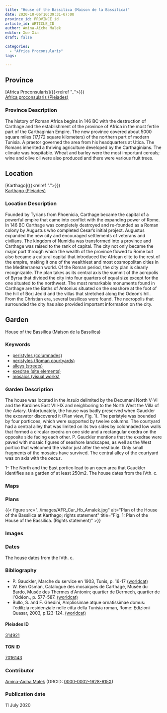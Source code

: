 ```yaml
---
title: "House of the Bassilica (Maison de la Bassilica)"
date: 2020-10-06T10:39:31-07:00
province_id: PROVINCE_id
article_id: ARTICLE_ID
author: Amina-Aïcha Malek
editor: Xue Xia
draft: false

categories:
  - "Africa Proconsularis"
tags:

---
```


## Province
[Africa Proconsularis]({{<relref "..">}}) \
[Africa proconsularis (Pleiades)](https://pleiades.stoa.org/places/991341)

### Province Description
The history of Roman Africa begins in 146 BC with the destruction of Carthage and the establishment of the province of Africa in the most fertile part of the Carthaginian Empire. The new province covered about 5000 square miles (17,172 square kilometers) of the northern part of modern Tunisia. A praetor governed the area from his headquarters at Utica. The Romans inherited a thriving agriculture developed by the Carthaginians. The climate was hospitable. Wheat and barley were the most important cereals; wine and olive oil were also produced and there were various fruit trees.

## Location

[Karthago]({{<relref ".">}}) \
[Karthago (Pleiades)](https://pleiades.stoa.org/places/314921)

### Location Description

Founded by Tyrians from Phoenicia, Carthage became the capital of a powerful empire that came into conflict with the expanding power of Rome. In 146 BC Carthage was completely destroyed and re-founded as a Roman colony by Augustus who completed Cesar’s initial project. Augustus expanded the new city and encouraged settlements of veterans and civilians. The kingdom of Numidia was transformed into a province and Carthage was raised to the rank of capital. The city not only became the major port through which the wealth of the province flowed to Rome but also became a cultural capital that introduced the African elite to the rest of the empire, making it one of the wealthiest and most cosmopolitan cities in the Mediterranean world.
Of the Roman period, the city plan is clearly recognizable. The plan takes as its central axis the summit of the acropolis of Byrsa that divided the city into four quarters of equal size except for the one situated to the northwest. The most remarkable monuments found in Carthage are the Baths of Antonius situated on the seashore at the foot of the hill of Borj Jedid and the villas that stretched along the Odeon’s hill. From the Christian era, several basilicas were found. The necropolis that surrounded the city has also provided important information on the city.


<!-- LEAVE THIS BLANK FOR NOW -->

<!--## Sublocation-->

<!--
[AREA WITHIN LOCATION, LIKE “PALATINE HILL”](GEOREFERENCE LINK)
A sublocation is any area larger than an individual garden, but located within a location. I would always try to include a link to a controlled vocabulary here if possible. This ID may well be different from the Garden ID, e.g., Pompeii versus a Garden in one of the houses which has its own Pleiades ID.
-->

<!--### Sublocation Description-->

<!-- DESCRIPTION -->

## Garden
House of the Bassilica (Maison de la Bassilica)

### Keywords
- [peristyles (columnades)](http://vocab.getty.edu/page/aat/300004029)
- [peristyles (Roman courtyards)](http://vocab.getty.edu/page/aat/300080971)
- [alleys (streets)](http://vocab.getty.edu/page/aat/300008248)
- [exedrae (site elements)](http://vocab.getty.edu/page/aat/300081589)
- [mosaics (visual works)](http://vocab.getty.edu/page/aat/300015342)


### Garden Description
 The house was located in the *insula* delimited by the Decumani North V-VI and the Kardines East VIII-IX and neighboring to the North West the Villa of the Aviary. Unfortunately, the house was badly preserved when Gauckler the excavator discovered it (Plan view, Fig. 1). The peristyle was bounded by four porticoes, which were supported by twelve columns. The courtyard had a central alley that was limited on its two sides by colonnaded low walls that formed a circular exedra on one side and a rectangular exedra on the opposite side facing each other. P. Gauckler mentions that the exedrae were paved with mosaic figures of seashore landscapes, as well as the West portico that welcomed the visitor just after the vestibule. Only small fragments of the mosaics have survived. The central alley of the courtyard was on axis with the *oecus*.

 1-	The North and the East portico lead to an open area that Gauckler identifies as a garden of at least 250m2. The house dates from the IVth. c.



### Maps

<!--
{{< figure src="IMG_URL" alt="ALT_TEXT" title="CAPTION" >}}
-->

### Plans
{{< figure src="../images/AFR_Car_Hb_Amalek.jpg" alt="Plan of the House of the Bassilica at Karthago; rights statement" title="Fig. 1: Plan of the House of the Bassilica. (Rights statement)" >}}

<!--
{{< figure src="IMG_URL" alt="ALT_TEXT" title="CAPTION" >}}
-->

### Images

<!--
{{< figure src="IMG_URL" alt="ALT_TEXT" title="CAPTION" >}}
-->

### Dates
The house dates from the IVth. c.

### Bibliography
* P. Gauckler, Marche du service en 1903, Tunis, p. 16-17 [(worldcat)](http://www.worldcat.org/oclc/493647265)
* W. Ben Osman, Catalogue des mosaïques de Carthage, Musée du Bardo, Musée des Thermes d'Antonin; quartier de Dermech, quartier de l'Odéon., p. 577-587. [(worldcat)](http://www.worldcat.org/oclc/489766044)
* Bullo, S. and F. Ghedini, Amplissimae atque ornatissimae domus: l'edilizia residenziale nelle citta della Tunisia roman, Rome: Edizioni Quasar, 2003, p.123-124. [(worldcat)](http://www.worldcat.org/oclc/989088620)


<!--#### Periodo ID-->

<!-- [PERIODO_ID](https://pleiades.stoa.org/places/PLEIADES_ID) -->

#### Pleiades ID

[314921](https://pleiades.stoa.org/places/314921)

#### TGN ID
[7016143](http://vocab.getty.edu/page/tgn/7016143)

### Contributor
[Amina-Aïcha Malek](link) (ORCID: [0000-0002-1628-615X](https://orcid.org/0000-0002-1628-615X))

### Publication date
11 July 2020

<!--### Related articles-->

<!-- Links to other related articles. Leave blank for now -->
